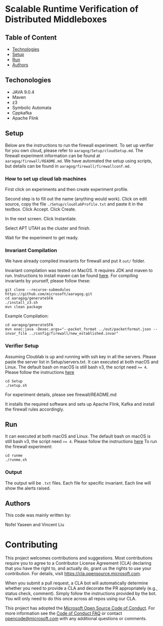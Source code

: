 
# Scalable Runtime Verification of Distributed Middleboxes


## Table of Content
* [Technologies](#technologies)
* [Setup](#setup)
* [Run](#run)
* [Authors](#authors)

## Techonologies
* JAVA 9.0.4
* Maven
* z3
* Symbolic Automata
* Cppkafka
* Apache Flink


## Setup
Below are the instructions to run the firewall experiment. To set up verifier for you own cloud, please refer to `aaragog/Setup/cloudSetup.md`.
The firewall experiment information can be found at `aaragog/firewall/README.md`. We have automated the setup using scripts, but details can be found in `aaragog/firewall/firewallconf.md`.

### How to set up cloud lab machines
First click on experiments and then create experiment profile.

Second step is to fill out the name (anything would work). Click on edit source, copy the file `./Setup/cloudlabProfile.txt` and paste it in the textbox. Click Accept. Click Create.

In the next screen. Click Instantiate.

Select APT UTAH as the cluster and finish.

Wait for the experiment to get ready.

### Invariant Compilation

We have already compiled invariants for firewall and put it `out/` folder.  

Invariant compilation was tested on MacOS. It requires JDK and maven to run. Instructions to install maven can be found [here](https://maven.apache.org/install.html). For compiling invariants by yourself, please follow these:
``` 
git clone --recurse-submodules https://github.com/microsoft/aaragog.git
cd aaragog/generateSFA
./install_z3.sh
mvn clean package
```

Example Compilation:
```
cd aaragog/generateSFA
mvn exec:java -Dexec.args="--packet_format ../out/packetformat.json --invar_file ../config/firewall/new_established.invar"
```

### Verifier Setup
Assuming Cloublab is up and running with ssh key in all the servers. Please paste the server list in Setup/servers.txt.
It can executed at both macOS and Linux. The default bash on macOS is still bash v3, the script need `>= 4`. Please follow the instructions [here](https://www.shell-tips.com/mac/upgrade-bash/)

```
cd Setup
./setup.sh
```
For experiment details, please see firewall/README.md

It installs the required software and sets up Apache Flink, Kafka and install the firewall rules accordingly.

## Run
It can executed at both macOS and Linux. The default bash on macOS is still bash v3, the script need `>= 4`. Please follow the instructions [here](https://www.shell-tips.com/mac/upgrade-bash/)
To run the firewall experiment:
```
cd runme
./runme.sh
```

### Output

The output will be `.txt` files. Each file for specific invariant. Each line will show the alerts raised.

## Authors 

This code was mainly written by: 

Nofel Yaseen and Vincent Liu 
 


# Contributing

This project welcomes contributions and suggestions.  Most contributions require you to agree to a
Contributor License Agreement (CLA) declaring that you have the right to, and actually do, grant us
the rights to use your contribution. For details, visit https://cla.opensource.microsoft.com.

When you submit a pull request, a CLA bot will automatically determine whether you need to provide
a CLA and decorate the PR appropriately (e.g., status check, comment). Simply follow the instructions
provided by the bot. You will only need to do this once across all repos using our CLA.

This project has adopted the [Microsoft Open Source Code of Conduct](https://opensource.microsoft.com/codeofconduct/).
For more information see the [Code of Conduct FAQ](https://opensource.microsoft.com/codeofconduct/faq/) or
contact [opencode@microsoft.com](mailto:opencode@microsoft.com) with any additional questions or comments.

